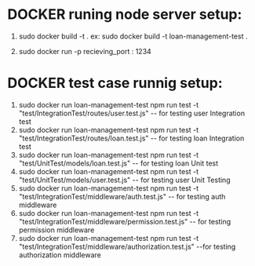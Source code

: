 # DOCKER runing node server setup:

1. sudo docker build -t <container-name> .
   ex: sudo docker build -t loan-management-test .

2. sudo docker run -p recieving_port : 1234 <container-name>

# DOCKER test case runnig setup:

1. sudo docker run loan-management-test npm run test -t "test/IntegrationTest/routes/user.test.js" -- for testing user Integration test
2. sudo docker run loan-management-test npm run test -t "test/IntegrationTest/routes/loan.test.js" -- for testing loan Integration test
3. sudo docker run loan-management-test npm run test -t "test/UnitTest/models/loan.test.js" -- for testing loan Unit test
4. sudo docker run loan-management-test npm run test -t "test/UnitTest/models/user.test.js" -- for testing user Unit Testing
5. sudo docker run loan-management-test npm run test -t "test/IntegrationTest/middleware/auth.test.js" -- for testing auth middleware
6. sudo docker run loan-management-test npm run test -t "test/IntegrationTest/middleware/permission.test.js" -- for testing permission middleware
7. sudo docker run loan-management-test npm run test -t "test/IntegrationTest/middleware/authorization.test.js" --for testing authorization middleware
